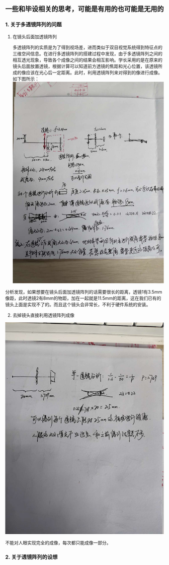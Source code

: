 ## 一些和毕设相关的思考，可能是有用的也可能是无用的

### 1. 关于多透镜阵列的问题

1. 在镜头后面加透镜阵列

   多透镜阵列的实质是为了得到视场差，进而类似于双目视觉系统得到特征点的三维空间信息。在进行多透镜阵列的搭建过程中发现，由于多透镜阵列之间的相互透光现象，导致各个成像之间的结果会相互影响。学长采用的是在原来的镜头后面放置透镜，根据计算可以知道前方透镜的焦距和光心位置，该透镜所成的像应该在光心后一定距离。此时，利用透镜阵列来对得到的像进行成像。如下图所示：![](images/微信图片_20190109101706.jpg)

分析发现，如果想要在镜头后面加透镜阵列的话需要很长的距离，透镜1有3.5mm像距，此时透镜2有8mm的物距，加在一起就是11.5mm的距离，这在我们已有的镜头上面是实现不了的。而且这个镜头会非常长，不利于硬件系统的安装。

2. 去掉镜头直接利用透镜阵列成像

![微信图片_20190109102853](images/微信图片_20190109102853.jpg)

不能对人眼实现完全的成像，每次都只能成像一部分。

### 2. 关于透镜阵列的设想


